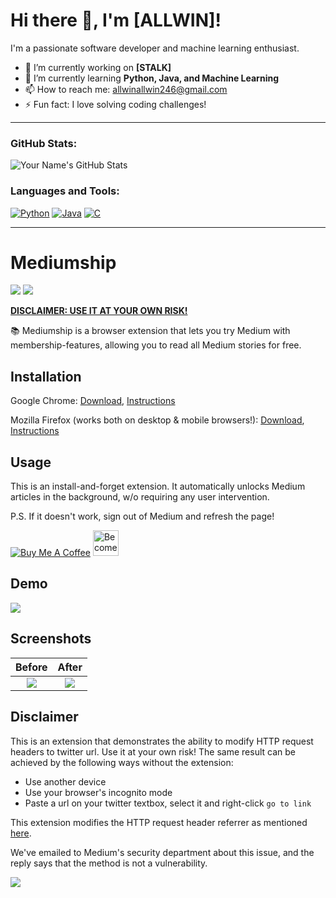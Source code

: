 # Hi there 👋, I'm [ALLWIN]!

I'm a passionate software developer and machine learning enthusiast.

- 🔭 I’m currently working on **[STALK]**
- 🌱 I’m currently learning **Python, Java, and Machine Learning**
- 📫 How to reach me: [allwinallwin246@gmail.com](allinallwin246@gmail.com)
- ⚡ Fun fact: I love solving coding challenges!

---

### GitHub Stats:

![Your Name's GitHub Stats](https://github-readme-stats.vercel.app/api?username=yourusername&show_icons=true&theme=radical)

### Languages and Tools:
[![Python](https://img.shields.io/badge/-Python-333333?style=flat&logo=python&logoColor=FFD43B)](https://www.python.org/)
[![Java](https://img.shields.io/badge/-Java-333333?style=flat&logo=java&logoColor=007396)](https://www.java.com/)
[![C](https://img.shields.io/badge/-C-333333?style=flat&logo=c&logoColor=00599C)](https://en.wikipedia.org/wiki/C_(programming_language))

---
# Mediumship

[![](https://img.shields.io/badge/chrome%20web%20store-v2.7-informational)](https://github.com/swapagarwal/mediumship/archive/master.zip)
[![](https://img.shields.io/badge/mozilla%20add--on-v2.7-informational)](https://github.com/swapagarwal/mediumship/blob/master/firefox/web-ext-artifacts/addon-2.7.xpi?raw=true)

[**DISCLAIMER: USE IT AT YOUR OWN RISK!**](#disclaimer)

📚 Mediumship is a browser extension that lets you try Medium with membership-features, allowing you to read all Medium stories for free.

## Installation

Google Chrome: [Download](https://github.com/swapagarwal/mediumship/archive/master.zip), [Instructions](https://www.mattcutts.com/blog/how-to-install-a-chrome-extension-from-github/)

Mozilla Firefox (works both on desktop & mobile browsers!): [Download](https://github.com/swapagarwal/mediumship/blob/master/firefox/web-ext-artifacts/addon-2.7.xpi?raw=true), [Instructions](https://extensionworkshop.com/documentation/publish/distribute-sideloading/#install-addon-from-file)

## Usage

This is an install-and-forget extension. It automatically unlocks Medium articles in the background, w/o requiring any user intervention.

P.S. If it doesn't work, sign out of Medium and refresh the page!

<a href="https://www.buymeacoffee.com/swap" target="_blank"><img src="https://www.buymeacoffee.com/assets/img/custom_images/orange_img.png" alt="Buy Me A Coffee" style="height: auto !important;width: auto !important;" ></a>
<a href="https://www.patreon.com/bePatron?u=7999565" target="_blank"><img src="https://c5.patreon.com/external/logo/become_a_patron_button.png" alt="Become a Patron!" height="41"></a>

## Demo

![](demo.gif)

## Screenshots

Before                | After
:--------------------:|:-------------------:
![](mediumship-1.png) | ![](mediumship-2.png)

## Disclaimer

This is an extension that demonstrates the ability to modify HTTP request headers to twitter url. Use it at your own risk! The same result can be achieved by the following ways without the extension:

- Use another device
- Use your browser's incognito mode
- Paste a url on your twitter textbox, select it and right-click `go to link`

This extension modifies the HTTP request header referrer as mentioned [here](https://twitter.com/ev/status/1100899021621583872).

We've emailed to Medium's security department about this issue, and the reply says that the method is not a vulnerability.

![](email-reply.png)

